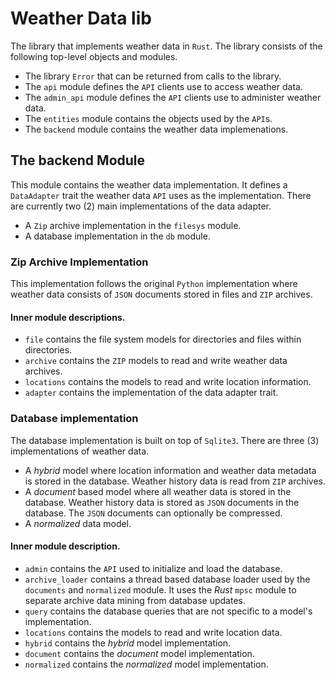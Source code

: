 # Weather Data lib

The library that implements weather data in `Rust`. The library consists of the following top-level objects and modules.

* The library `Error` that can be returned from calls to the library.
* The `api` module defines the `API` clients use to access weather data.
* The `admin_api` module defines the `API` clients use to administer weather data.
* The `entities` module contains the objects used by the `API`s.
* The `backend` module contains the weather data implemenations.

## The backend Module

This module contains the weather data implementation. It defines a `DataAdapter` trait the weather data `API` uses as the implementation. There are currently two (2) main implementations of the data adapter.

* A `Zip` archive implementation in the `filesys` module.
* A database implementation in the `db` module.

### Zip Archive Implementation

This implementation follows the original `Python` implementation where weather data consists of `JSON` documents stored in files and `ZIP` archives.

#### Inner module descriptions.

* `file` contains the file system models for directories and files within  directories.
* `archive` contains the `ZIP` models to read and write weather data archives.
* `locations` contains the models to read and write location information.
* `adapter` contains the implementation of the data adapter trait.

### Database implementation

The database implementation is built on top of `Sqlite3`. There are three (3) implementations of weather data.

* A *hybrid* model where location information and weather data metadata is stored in the database. Weather history data is read from `ZIP` archives.
* A *document* based model where all weather data is stored in the database. Weather history data is stored as `JSON` documents in the database. The `JSON` documents can optionally be compressed.
* A *normalized* data model.

#### Inner module description.

* `admin` contains the `API` used to initialize and load the database.
* `archive_loader` contains a thread based database loader used by the `documents` and `normalized` module. It uses the *Rust* `mpsc` module to separate archive data mining from database updates.
* `query` contains the database queries that are not specific to a model's implementation.
* `locations` contains the models to read and write location data.
* `hybrid` contains the *hybrid* model implementation.
* `document` contains the *document* model implementation.
* `normalized` contains the *normalized* model implementation.
